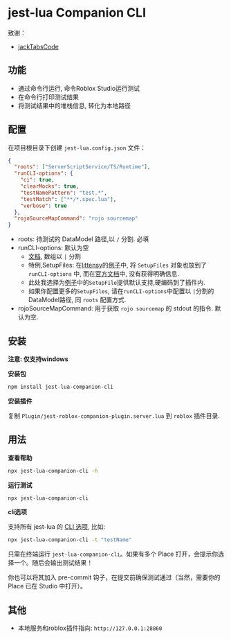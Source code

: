 # jest-lua Companion CLI

致谢：

- [jackTabsCode](https://github.com/jackTabsCode/testez-companion-cli)


## 功能

- 通过命令行运行, 命令Roblox Studio运行测试
- 在命令行打印测试结果
- 将测试结果中的堆栈信息, 转化为本地路径

## 配置

在项目根目录下创建 `jest-lua.config.json` 文件：

```json
{
  "roots": ["ServerScriptService/TS/Runtime"],
  "runCLI-options": {
    "ci": true,
    "clearMocks": true,
    "testNamePattern": "test.*",
    "testMatch": ["**/*.spec.lua"],
    "verbose": true
  },
  "rojoSourceMapCommand": "rojo sourcemap"
}
```

- roots: 待测试的 DataModel 路径,以 `/` 分割. 必填
- runCLI-options: 默认为空
  - [文档](https://jsdotlua.github.io/jest-lua/cli), 数组以 `|` 分割
  - 特例,SetupFiles: 在[littensy](https://github.com/littensy/charm-example)的[例子](https://github.com/littensy/charm-example/blob/main/test/spec.server.luau)中, 将 `SetupFiles` 对象也放到了 `runCLI-options` 中, 而在[官方文档](https://jsdotlua.github.io/jest-lua/configuration)中, 没有获得明确信息.
  - 此处我选择为[例子](https://github.com/littensy/charm-example/blob/main/test/spec.server.luau)中的`SetupFile`提供默认支持,硬编码到了插件内.
  - 如果你配置更多的`SetupFiles`, 请在`runCLI-options`中配置以 `|`分割的DataModel路径, 同 `roots` 配置方式.
- rojoSourceMapCommand: 用于获取 `rojo sourcemap` 的 stdout 的指令. 默认为空.

## 安装

**注意: 仅支持windows**

**安装包**

```sh
npm install jest-lua-companion-cli
```

**安装插件**

复制 `Plugin/jest-roblox-companion-plugin.server.lua` 到 `roblox` 插件目录.

## 用法

**查看帮助**

```bash
npx jest-lua-companion-cli -h
```

**运行测试**

```bash
npx jest-lua-companion-cli
```

**cli选项**

支持所有 jest-lua 的 [CLI 选项](https://jsdotlua.github.io/jest-lua/cli#testmatch-arraystring), 比如:

```bash
npx jest-lua-companion-cli -t "testName"
```

只需在终端运行 `jest-lua-companion-cli`。如果有多个 Place 打开，会提示你选择一个。随后会输出测试结果！

你也可以将其加入 pre-commit 钩子，在提交前确保测试通过（当然，需要你的 Place 已在 Studio 中打开）。

## 其他

- 本地服务和roblox插件指向: `http://127.0.0.1:28860`